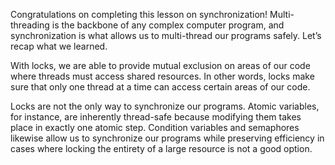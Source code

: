 Congratulations on completing this lesson on synchronization! Multi-threading is the backbone of any complex computer program, and synchronization is what allows us to multi-thread our programs safely. Let’s recap what we learned.

With locks, we are able to provide mutual exclusion on areas of our code where threads must access shared resources. In other words, locks make sure that only one thread at a time can access certain areas of our code.

Locks are not the only way to synchronize our programs. Atomic variables, for instance, are inherently thread-safe because modifying them takes place in exactly one atomic step. Condition variables and semaphores likewise allow us to synchronize our programs while preserving efficiency in cases where locking the entirety of a large resource is not a good option.
